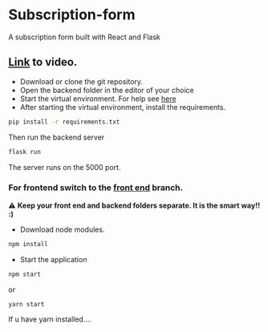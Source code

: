 # Subscription-form

A subscription form built with React and Flask

## [Link](https://drive.google.com/file/d/162f7c5DNMx0_GXTRU5HMkKJTUWM0Oh86/view?usp=sharing) to video.

* Download or clone the git repository.
* Open the backend folder in the editor of your choice
* Start the virtual environment. For help see [here](https://packaging.python.org/guides/installing-using-pip-and-virtual-environments/#creating-a-virtual-environment)
* After starting the virtual environment, install the requirements. 
```bash
pip install -r requirements.txt
```
Then run the backend server
```bash
flask run
```
The server runs on the 5000 port.

### For frontend switch to the [front end](https://github.com/ParthCheulkar/subscription-form/tree/frontend) branch.

:warning: **Keep your front end and backend folders separate. It is the smart way!! :)**

* Download node modules.
```bash
npm install 
```
* Start the application
```bash
npm start
``` 
or
```bash
yarn start
```
If u have yarn installed....




